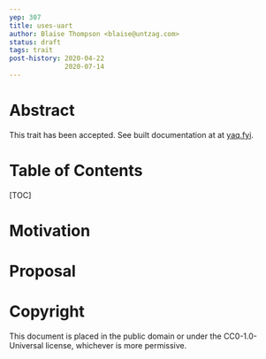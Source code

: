 ```yaml
---
yep: 307
title: uses-uart
author: Blaise Thompson <blaise@untzag.com>
status: draft
tags: trait
post-history: 2020-04-22
              2020-07-14
---
```


# Abstract

This trait has been accepted.
See built documentation at at [yaq.fyi](https://yaq.fyi/traits/uses-uart).

# Table of Contents

[TOC]

# Motivation

# Proposal

# Copyright

This document is placed in the public domain or under the CC0-1.0-Universal license, whichever is more permissive.
